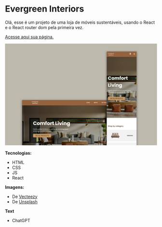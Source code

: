 # Evergreen Interiors
 
Olá, esse é um projeto de uma loja de móveis sustentáveis, usando o React e o React router dom pela primeira vez.

<a href="https://biancassantos.github.io/evergreen-interiors" target="_blank">Acesse aqui sua página.</a>

![Design do projeto](https://raw.githubusercontent.com/biancassantos/evergreen-interiors/main/evergreen-design.png)

**Tecnologias:**
* HTML
* CSS
* JS
* React

**Imagens:**
* De <a href="https://www.vecteezy.com/free-png/furniture?license-free=true" target="_blank">Vecteezy</a>
* De <a href="https://unsplash.com/pt-br" target="_blank">Unsplash</a>

**Text**
* ChatGPT
